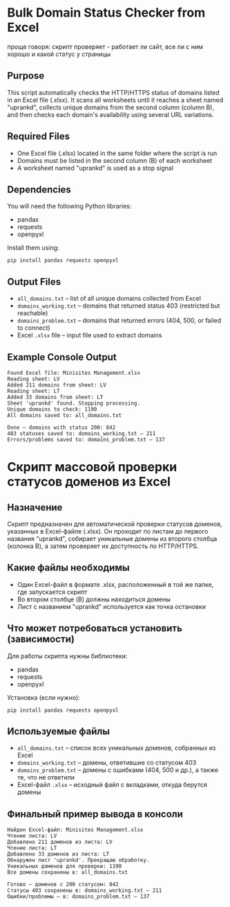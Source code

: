 
# Bulk Domain Status Checker from Excel
проще говоря: скрипт проверяет - работает ли сайт, все ли с ним хорошо и какой статус у страницы

## Purpose

This script automatically checks the HTTP/HTTPS status of domains listed in an Excel file (.xlsx).
It scans all worksheets until it reaches a sheet named "uprankd", collects unique domains from the second column (column B),
and then checks each domain's availability using several URL variations.

## Required Files

- One Excel file (.xlsx) located in the same folder where the script is run
- Domains must be listed in the second column (B) of each worksheet
- A worksheet named "uprankd" is used as a stop signal

## Dependencies

You will need the following Python libraries:

- pandas
- requests
- openpyxl

Install them using:

```
pip install pandas requests openpyxl
```

## Output Files

- `all_domains.txt` – list of all unique domains collected from Excel
- `domains_working.txt` – domains that returned status 403 (restricted but reachable)
- `domains_problem.txt` – domains that returned errors (404, 500, or failed to connect)
- Excel `.xlsx` file – input file used to extract domains

## Example Console Output

```
Found Excel file: Minisites Management.xlsx
Reading sheet: LV
Added 211 domains from sheet: LV
Reading sheet: LT
Added 33 domains from sheet: LT
Sheet 'uprankd' found. Stopping processing.
Unique domains to check: 1190
All domains saved to: all_domains.txt

Done — domains with status 200: 842
403 statuses saved to: domains_working.txt — 211
Errors/problems saved to: domains_problem.txt — 137
```






# Скрипт массовой проверки статусов доменов из Excel

## Назначение

Скрипт предназначен для автоматической проверки статусов доменов, указанных в Excel-файле (.xlsx).
Он проходит по листам до первого названия "uprankd", собирает уникальные домены из второго столбца (колонка B),
а затем проверяет их доступность по HTTP/HTTPS.

## Какие файлы необходимы

- Один Excel-файл в формате .xlsx, расположенный в той же папке, где запускается скрипт
- Во втором столбце (B) должны находиться домены
- Лист с названием "uprankd" используется как точка остановки

## Что может потребоваться установить (зависимости)

Для работы скрипта нужны библиотеки:

- pandas
- requests
- openpyxl

Установка (если нужно):

```
pip install pandas requests openpyxl
```

## Используемые файлы

- `all_domains.txt` – список всех уникальных доменов, собранных из Excel
- `domains_working.txt` – домены, ответившие со статусом 403
- `domains_problem.txt` – домены с ошибками (404, 500 и др.), а также те, что не ответили
- Excel-файл `.xlsx` – исходный файл с вкладками, откуда берутся домены

## Финальный пример вывода в консоли

```
Найден Excel-файл: Minisites Management.xlsx
Чтение листа: LV
Добавлено 211 доменов из листа: LV
Чтение листа: LT
Добавлено 33 доменов из листа: LT
Обнаружен лист 'uprankd'. Прекращаю обработку.
Уникальных доменов для проверки: 1190
Все домены сохранены в: all_domains.txt

Готово — доменов с 200 статусом: 842
Статусы 403 сохранены в: domains_working.txt — 211
Ошибки/проблемы — в: domains_problem.txt — 137
```

